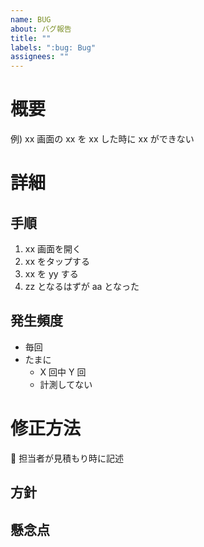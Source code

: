 ```yaml
---
name: BUG
about: バグ報告
title: ""
labels: ":bug: Bug"
assignees: ""
---
```


# 概要

例) xx 画面の xx を xx した時に xx ができない

# 詳細

## 手順

1. xx 画面を開く
1. xx をタップする
1. xx を yy する
1. zz となるはずが aa となった

## 発生頻度

- 毎回
- たまに
  - X 回中 Y 回
  - 計測してない

# 修正方法

:hocho: 担当者が見積もり時に記述

## 方針

## 懸念点
